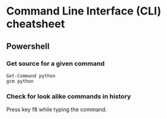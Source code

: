 # Command Line Interface (CLI) cheatsheet

## Powershell

### Get source for a given command

```
Get-Command python
gcm python
```

### Check for look alike commands in history

Press key f8 while typing the command.
